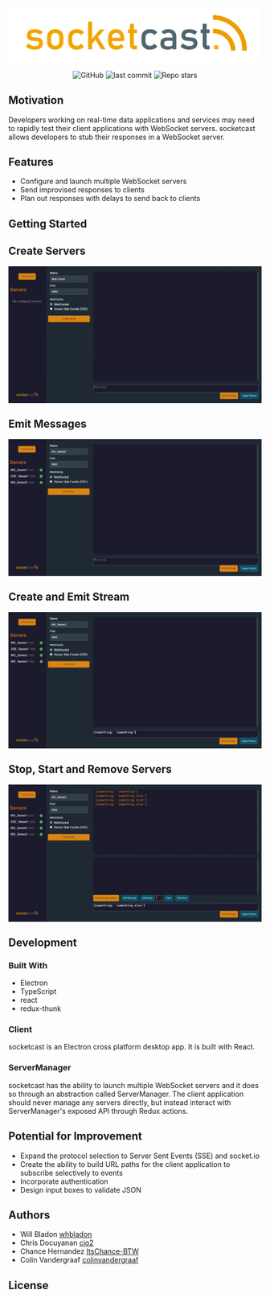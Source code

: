
<p align="center">
<img 
  align="center"
  src = "./assets/socketcast_logo.png"
/>
</p>

<p align="center">
  <img alt="GitHub" src="https://img.shields.io/github/license/oslabs-beta/projectArtemis?color=blue">
  <img alt="last commit" src="https://img.shields.io/github/last-commit/oslabs-beta/socketcast?color=%3327d3af">
  <img alt="Repo stars" src="https://img.shields.io/github/stars/oslabs-beta/socketcast?logoColor=%2334495e&style=social"> 
</p>


## Motivation
Developers working on real-time data applications and services may need to rapidly test their client applications with WebSocket servers. socketcast allows developers to stub their responses in a WebSocket server.

## Features
* Configure and launch multiple WebSocket servers
* Send improvised responses to clients
* Plan out responses with delays to send back to clients 

## Getting Started

## Create Servers
<img 
  align="center"
  src = "./assets/create_servers.gif"
/>

## Emit Messages
<img 
  align="center"
  src = "./assets/emit_messages.gif"
/>


## Create and Emit Stream
<img 
  align="center"
  src = "./assets/emit_stream.gif"
/>

## Stop, Start and Remove Servers
<img 
  align="center"
  src = "./assets/delete_servers.gif"
/>

## Development
### Built With
* Electron
* TypeScript
* react
* redux-thunk

### Client
socketcast is an Electron cross platform desktop app. It is built with React.

### ServerManager
socketcast has the ability to launch multiple WebSocket servers and it does so through an abstraction called ServerManager. The client application should never manage any servers directly, but instead interact with ServerManager's exposed API through Redux actions. 

## Potential for Improvement
* Expand the protocol selection to Server Sent Events (SSE) and socket.io
* Create the ability to build URL paths for the client application to subscribe selectively to events
* Incorporate authentication
* Design input boxes to validate JSON

## Authors
* Will Bladon [whbladon](https://github.com/whbladon)
* Chris Docuyanan [cjo2](https://github.com/cjo2)
* Chance Hernandez [ItsChance-BTW](https://github.com/ItsChance-BTW)
* Colin Vandergraaf [colinvandergraaf](https://github.com/colinvandergraaf)

## License
